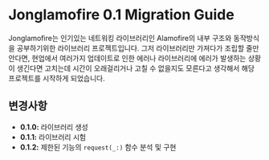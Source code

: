 # Jonglamofire 0.1 Migration Guide
Jonglamofire는 인기있는 네트워킹 라이브러리인 Alamofire의 내부 구조와 동작방식을 공부하기위한 라이브러리 프로젝트입니다.
그저 라이브러리만 가져다가 조립할 줄만 안다면, 현업에서 여러가지 업데이트로 인한 에러나 라이브러리에 에러가 발생하는 상황이 생긴다면 고치는데 시간이 오래걸리거나 고칠 수 없을지도 모른다고 생각해서 해당 프로젝트를 시작하게 되었습니다.

## 변경사항
- **0.1.0:** 라이브러리 생성
- **0.1.1:** 라이브러리 시험
- **0.1.2:** 제한된 기능의 `request(_:)` 함수 분석 및 구현